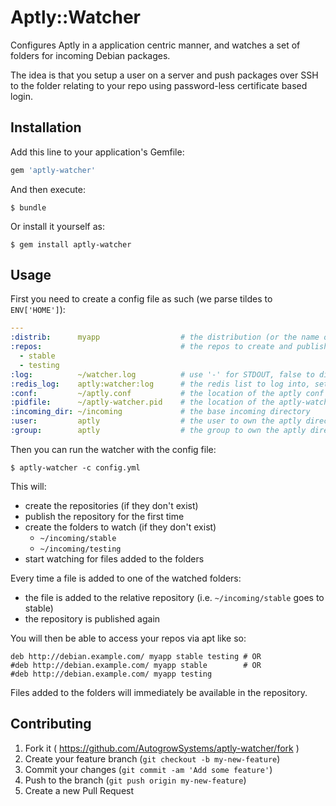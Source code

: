 # Aptly::Watcher

Configures Aptly in a application centric manner, and watches a set of folders for incoming Debian packages.

The idea is that you setup a user on a server and push packages over SSH to the folder relating to your repo using password-less certificate based login.

## Installation

Add this line to your application's Gemfile:

```ruby
gem 'aptly-watcher'
```

And then execute:

    $ bundle

Or install it yourself as:

    $ gem install aptly-watcher

## Usage

First you need to create a config file as such (we parse tildes to `ENV['HOME']`):

```yaml
---
:distrib:      myapp                  # the distribution (or the name of your app)
:repos:                               # the repos to create and publish
  - stable
  - testing
:log:          ~/watcher.log          # use '-' for STDOUT, false to disable
:redis_log:    aptly:watcher:log      # the redis list to log into, set as false to disable
:conf:         ~/aptly.conf           # the location of the aptly conf file
:pidfile:      ~/aptly-watcher.pid    # the location of the aptly-watcher pidfile
:incoming_dir: ~/incoming             # the base incoming directory
:user:         aptly                  # the user to own the aptly directory after adding/publishing
:group:        aptly                  # the group to own the aptly directory after adding/publishing
```

Then you can run the watcher with the config file:

    $ aptly-watcher -c config.yml

This will:

* create the repositories (if they don't exist)
* publish the repository for the first time
* create the folders to watch (if they don't exist)
  * `~/incoming/stable`
  * `~/incoming/testing`
* start watching for files added to the folders

Every time a file is added to one of the watched folders:

* the file is added to the relative repository (i.e. `~/incoming/stable` goes to stable)
* the repository is published again

You will then be able to access your repos via apt like so:

```
deb http://debian.example.com/ myapp stable testing # OR
#deb http://debian.example.com/ myapp stable        # OR
#deb http://debian.example.com/ myapp testing
```

Files added to the folders will immediately be available in the repository.

## Contributing

1. Fork it ( https://github.com/AutogrowSystems/aptly-watcher/fork )
2. Create your feature branch (`git checkout -b my-new-feature`)
3. Commit your changes (`git commit -am 'Add some feature'`)
4. Push to the branch (`git push origin my-new-feature`)
5. Create a new Pull Request

